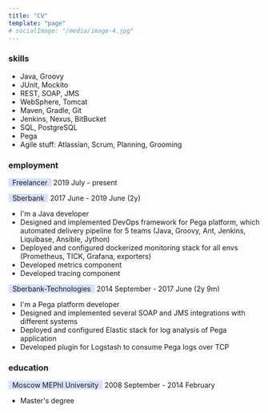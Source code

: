 ```yaml
---
title: "CV"
template: "page"
# socialImage: "/media/image-4.jpg"
---
```


### skills
+ Java, Groovy
+ JUnit, Mockito
+ REST, SOAP, JMS
+ WebSphere, Tomcat
+ Maven, Gradle, Git
+ Jenkins, Nexus, BitBucket
+ SQL, PostgreSQL
+ Pega
+ Agile stuff: Atlassian, Scrum, Planning, Grooming

### employment
<span style="background-color: #d9e1ff">&nbsp;&nbsp;Freelancer&nbsp;&nbsp;</span>
2019 July - present

<span style="background-color: #d9e1ff">&nbsp;&nbsp;Sberbank&nbsp;&nbsp;</span>
2017 June - 2019 June (2y)
- I'm a Java developer
- Designed and implemented DevOps framework for Pega platform, which automated delivery pipeline
for 5 teams (Java, Groovy, Ant, Jenkins, Liquibase, Ansible, Jython)
- Deployed and configured dockerized monitoring stack for all envs (Prometheus, TICK, Grafana, exporters)
- Developed metrics component
- Developed tracing component

<span style="background-color: #d9e1ff">&nbsp;&nbsp;Sberbank-Technologies&nbsp;&nbsp;</span>
2014 September - 2017 June (2y 9m)
- I'm a Pega platform developer
- Designed and implemented several SOAP and JMS integrations with different systems
- Deployed and configured Elastic stack for log analysis of Pega application
- Developed plugin for Logstash to consume Pega logs over TCP

### education
<span style="background-color:  #d9e1ff">&nbsp;&nbsp;Moscow MEPhI University&nbsp;&nbsp;</span>
2008 September - 2014 February
- Master's degree
